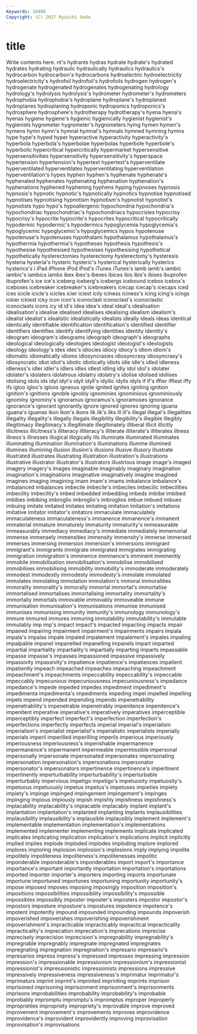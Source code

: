 ```yaml
---
Keywords: 10498 
Copyright: (C) 2017 Ryuichi Ueda
---
```


# title

Write contents here.
nt's hydrants hydras hydrate hydrate's hydrated hydrates
hydrating hydraulic hydraulically hydraulics hydraulics's hydrocarbon hydrocarbon's hydrocarbons hydroelectric hydroelectricity
hydroelectricity's hydrofoil hydrofoil's hydrofoils hydrogen hydrogen's hydrogenate hydrogenated hydrogenates hydrogenating
hydrology hydrology's hydrolysis hydrolysis's hydrometer hydrometer's hydrometers hydrophobia hydrophobia's hydroplane
hydroplane's hydroplaned hydroplanes hydroplaning hydroponic hydroponics hydroponics's hydrosphere hydrosphere's hydrotherapy
hydrotherapy's hyena hyena's hyenas hygiene hygiene's hygienic hygienically hygienist hygienist's
hygienists hygrometer hygrometer's hygrometers hying hymen hymen's hymens hymn hymn's
hymnal hymnal's hymnals hymned hymning hymns hype hype's hyped hyper
hyperactive hyperactivity hyperactivity's hyperbola hyperbola's hyperbolae hyperbolas hyperbole hyperbole's hyperbolic
hypercritical hypercritically hypermarket hypersensitive hypersensitivities hypersensitivity hypersensitivity's hyperspace hypertension hypertension's
hypertext hypertext's hyperventilate hyperventilated hyperventilates hyperventilating hyperventilation hyperventilation's hypes hyphen
hyphen's hyphenate hyphenate's hyphenated hyphenates hyphenating hyphenation hyphenation's hyphenations hyphened
hyphening hyphens hyping hypnoses hypnosis hypnosis's hypnotic hypnotic's hypnotically hypnotics
hypnotise hypnotised hypnotises hypnotising hypnotism hypnotism's hypnotist hypnotist's hypnotists hypo
hypo's hypoallergenic hypochondria hypochondria's hypochondriac hypochondriac's hypochondriacs hypocrisies hypocrisy hypocrisy's
hypocrite hypocrite's hypocrites hypocritical hypocritically hypodermic hypodermic's hypodermics hypoglycemia hypoglycemia's
hypoglycemic hypoglycemic's hypoglycemics hypos hypotenuse hypotenuse's hypotenuses hypothalami hypothalamus hypothalamus's
hypothermia hypothermia's hypotheses hypothesis hypothesis's hypothesise hypothesised hypothesises hypothesising hypothetical
hypothetically hysterectomies hysterectomy hysterectomy's hysteresis hysteria hysteria's hysteric hysteric's hysterical
hysterically hysterics hysterics's i iPad iPhone iPod iPod's iTunes iTunes's
iamb iamb's iambic iambic's iambics iambs ibex ibex's ibexes ibices
ibis ibis's ibises ibuprofen ibuprofen's ice ice's iceberg iceberg's icebergs
icebound icebox icebox's iceboxes icebreaker icebreaker's icebreakers icecap icecap's icecaps
iced ices icicle icicle's icicles icier iciest icily iciness iciness's
icing icing's icings ickier ickiest icky icon icon's iconoclast iconoclast's
iconoclastic iconoclasts icons icy id id's idea idea's ideal ideal's
idealisation idealisation's idealise idealised idealises idealising idealism idealism's idealist idealist's
idealistic idealistically idealists ideally ideals ideas identical identically identifiable identification
identification's identified identifier identifiers identifies identify identifying identities identity identity's
ideogram ideogram's ideograms ideograph ideograph's ideographs ideological ideologically ideologies ideologist
ideologist's ideologists ideology ideology's ides ides's idiocies idiocy idiocy's idiom
idiom's idiomatic idiomatically idioms idiosyncrasies idiosyncrasy idiosyncrasy's idiosyncratic idiot idiot's
idiotic idiotically idiots idle idle's idled idleness idleness's idler idler's
idlers idles idlest idling idly idol idol's idolater idolater's idolaters
idolatrous idolatry idolatry's idolise idolised idolises idolising idols ids idyl
idyl's idyll idyll's idyllic idylls idyls if if's iffier iffiest
iffy ifs igloo igloo's igloos igneous ignite ignited ignites igniting
ignition ignition's ignitions ignoble ignobly ignominies ignominious ignominiously ignominy ignominy's
ignoramus ignoramus's ignoramuses ignorance ignorance's ignorant ignorantly ignore ignored ignores
ignoring iguana iguana's iguanas ikon ikon's ikons ilk ilk's ilks
ill ill's illegal illegal's illegalities illegality illegality's illegally illegals illegibility
illegibility's illegible illegibly illegitimacy illegitimacy's illegitimate illegitimately illiberal illicit illicitly
illicitness illicitness's illiteracy illiteracy's illiterate illiterate's illiterates illness illness's illnesses
illogical illogically ills illuminate illuminated illuminates illuminating illumination illumination's illuminations
illumine illumined illumines illumining illusion illusion's illusions illusive illusory illustrate
illustrated illustrates illustrating illustration illustration's illustrations illustrative illustrator illustrator's illustrators
illustrious image image's imaged imagery imagery's images imaginable imaginably imaginary
imagination imagination's imaginations imaginative imaginatively imagine imagined imagines imaging imagining
imam imam's imams imbalance imbalance's imbalanced imbalances imbecile imbecile's imbeciles
imbecilic imbecilities imbecility imbecility's imbed imbedded imbedding imbeds imbibe imbibed
imbibes imbibing imbroglio imbroglio's imbroglios imbue imbued imbues imbuing imitate
imitated imitates imitating imitation imitation's imitations imitative imitator imitator's imitators
immaculate immaculately immaculateness immaculateness's immanence immanence's immanent immaterial immature immaturely
immaturity immaturity's immeasurable immeasurably immediacy immediacy's immediate immediately immemorial immense
immensely immensities immensity immensity's immerse immersed immerses immersing immersion immersion's
immersions immigrant immigrant's immigrants immigrate immigrated immigrates immigrating immigration immigration's
imminence imminence's imminent imminently immobile immobilisation immobilisation's immobilise immobilised immobilises
immobilising immobility immobility's immoderate immoderately immodest immodestly immodesty immodesty's immolate
immolated immolates immolating immolation immolation's immoral immoralities immorality immorality's immorally
immortal immortal's immortalise immortalised immortalises immortalising immortality immortality's immortally immortals
immovable immovably immoveable immune immunisation immunisation's immunisations immunise immunised immunises
immunising immunity immunity's immunology immunology's immure immured immures immuring immutability
immutability's immutable immutably imp imp's impact impact's impacted impacting impacts
impair impaired impairing impairment impairment's impairments impairs impala impala's impalas
impale impaled impalement impalement's impales impaling impalpable impanel impanelled impanelling
impanels impart imparted impartial impartiality impartiality's impartially imparting imparts impassable
impasse impasse's impasses impassioned impassive impassively impassivity impassivity's impatience impatience's
impatiences impatient impatiently impeach impeached impeaches impeaching impeachment impeachment's impeachments
impeccability impeccability's impeccable impeccably impecunious impecuniousness impecuniousness's impedance impedance's impede
impeded impedes impediment impediment's impedimenta impedimenta's impediments impeding impel impelled
impelling impels impend impended impending impends impenetrability impenetrability's impenetrable impenetrably
impenitence impenitence's impenitent imperative imperative's imperatively imperatives imperceptible imperceptibly imperfect
imperfect's imperfection imperfection's imperfections imperfectly imperfects imperial imperial's imperialism imperialism's
imperialist imperialist's imperialistic imperialists imperially imperials imperil imperilled imperilling imperils
imperious imperiously imperiousness imperiousness's imperishable impermanence impermanence's impermanent impermeable impermissible
impersonal impersonally impersonate impersonated impersonates impersonating impersonation impersonation's impersonations impersonator
impersonator's impersonators impertinence impertinence's impertinent impertinently imperturbability imperturbability's imperturbable imperturbably
impervious impetigo impetigo's impetuosity impetuosity's impetuous impetuously impetus impetus's impetuses
impieties impiety impiety's impinge impinged impingement impingement's impinges impinging impious
impiously impish impishly impishness impishness's implacability implacability's implacable implacably implant
implant's implantation implantation's implanted implanting implants implausibilities implausibility implausibility's implausible
implausibly implement implement's implementable implementation implementation's implementations implemented implementer implementing
implements implicate implicated implicates implicating implication implication's implications implicit implicitly
implied implies implode imploded implodes imploding implore implored implores imploring
implosion implosion's implosions imply implying impolite impolitely impoliteness impoliteness's impolitenesses
impolitic imponderable imponderable's imponderables import import's importance importance's important importantly
importation importation's importations imported importer importer's importers importing imports importunate
importune importuned importunes importuning importunity importunity's impose imposed imposes imposing
imposingly imposition imposition's impositions impossibilities impossibility impossibility's impossible impossibles impossibly
imposter imposter's imposters impostor impostor's impostors imposture imposture's impostures impotence
impotence's impotent impotently impound impounded impounding impounds impoverish impoverished impoverishes
impoverishing impoverishment impoverishment's impracticable impracticably impractical impracticality impracticality's imprecation imprecation's
imprecations imprecise imprecisely imprecision imprecision's impregnability impregnability's impregnable impregnably impregnate
impregnated impregnates impregnating impregnation impregnation's impresario impresario's impresarios impress impress's
impressed impresses impressing impression impression's impressionable impressionism impressionism's impressionist impressionist's
impressionistic impressionists impressions impressive impressively impressiveness impressiveness's imprimatur imprimatur's imprimaturs
imprint imprint's imprinted imprinting imprints imprison imprisoned imprisoning imprisonment imprisonment's
imprisonments imprisons improbabilities improbability improbability's improbable improbably impromptu impromptu's impromptus
improper improperly improprieties impropriety impropriety's improvable improve improved improvement improvement's
improvements improves improvidence improvidence's improvident improvidently improving improvisation improvisation's improvisations
